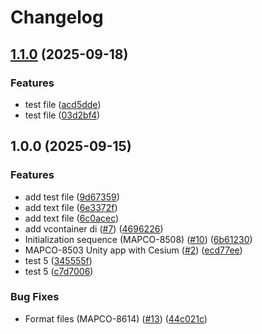 # Changelog

## [1.1.0](https://github.com/baruchInsert-tech/yahalom-forked/compare/v1.0.0...v1.1.0) (2025-09-18)


### Features

* test file ([acd5dde](https://github.com/baruchInsert-tech/yahalom-forked/commit/acd5dde45154ff30ad2d08e0429028cfabeb2cf5))
* test file ([03d2bf4](https://github.com/baruchInsert-tech/yahalom-forked/commit/03d2bf4f6f13b77c61714138ef8cf412edd96c3f))

## 1.0.0 (2025-09-15)


### Features

* add test file ([9d67359](https://github.com/baruchInsert-tech/yahalom-forked/commit/9d673596a51779c9573a13ca4ae5339c1b1dbd74))
* add text file ([6e3372f](https://github.com/baruchInsert-tech/yahalom-forked/commit/6e3372f935f7e547a5926c5f5bea4574f1c4fa36))
* add text file ([6c0acec](https://github.com/baruchInsert-tech/yahalom-forked/commit/6c0acece49234e20ad2041b9f74adf79200b2581))
* add vcontainer di ([#7](https://github.com/baruchInsert-tech/yahalom-forked/issues/7)) ([4696226](https://github.com/baruchInsert-tech/yahalom-forked/commit/4696226aab5e228ebfd65ea5f01027d6c0e175f5))
* Initialization sequence (MAPCO-8508) ([#10](https://github.com/baruchInsert-tech/yahalom-forked/issues/10)) ([6b61230](https://github.com/baruchInsert-tech/yahalom-forked/commit/6b61230eabae10447b3fe9be258d528d61068cee))
* MAPCO-8503 Unity app with Cesium ([#2](https://github.com/baruchInsert-tech/yahalom-forked/issues/2)) ([ecd77ee](https://github.com/baruchInsert-tech/yahalom-forked/commit/ecd77ee190d262d73e1ddd5c82718f673d935c8c))
* test 5 ([345555f](https://github.com/baruchInsert-tech/yahalom-forked/commit/345555f3199c6827301365f48c4f9016927b20b1))
* test 5 ([c7d7006](https://github.com/baruchInsert-tech/yahalom-forked/commit/c7d7006d8db5f16652332849ae9b5af15affebe3))


### Bug Fixes

* Format files (MAPCO-8614) ([#13](https://github.com/baruchInsert-tech/yahalom-forked/issues/13)) ([44c021c](https://github.com/baruchInsert-tech/yahalom-forked/commit/44c021cb274856acbde3ef2120bbf065646a7857))
